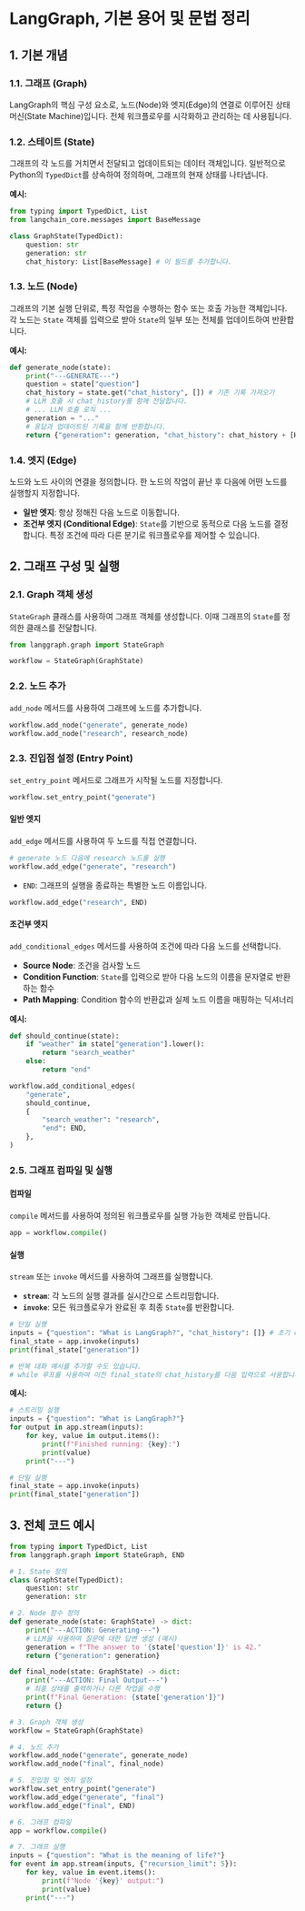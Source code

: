 # LangGraph, 기본 용어 및 문법 정리

## 1. 기본 개념

### 1.1. 그래프 (Graph)

LangGraph의 핵심 구성 요소로, 노드(Node)와 엣지(Edge)의 연결로 이루어진 상태 머신(State Machine)입니다. 전체 워크플로우를 시각화하고 관리하는 데 사용됩니다.

### 1.2. 스테이트 (State)

그래프의 각 노드를 거치면서 전달되고 업데이트되는 데이터 객체입니다. 일반적으로 Python의 `TypedDict`를 상속하여 정의하며, 그래프의 현재 상태를 나타냅니다.

**예시:**

```python
from typing import TypedDict, List
from langchain_core.messages import BaseMessage

class GraphState(TypedDict):
    question: str
    generation: str
    chat_history: List[BaseMessage] # 이 필드를 추가합니다.
```

### 1.3. 노드 (Node)

그래프의 기본 실행 단위로, 특정 작업을 수행하는 함수 또는 호출 가능한 객체입니다. 각 노드는 `State` 객체를 입력으로 받아 `State`의 일부 또는 전체를 업데이트하여 반환합니다.

**예시:**

```python
def generate_node(state):
    print("---GENERATE---")
    question = state["question"]
    chat_history = state.get("chat_history", []) # 기존 기록 가져오기
    # LLM 호출 시 chat_history를 함께 전달합니다.
    # ... LLM 호출 로직 ...
    generation = "..."
    # 응답과 업데이트된 기록을 함께 반환합니다.
    return {"generation": generation, "chat_history": chat_history + [HumanMessage(content=question), AIMessage(content=generation)]}
```

### 1.4. 엣지 (Edge)

노드와 노드 사이의 연결을 정의합니다. 한 노드의 작업이 끝난 후 다음에 어떤 노드를 실행할지 지정합니다.

- **일반 엣지**: 항상 정해진 다음 노드로 이동합니다.
- **조건부 엣지 (Conditional Edge)**: `State`를 기반으로 동적으로 다음 노드를 결정합니다. 특정 조건에 따라 다른 분기로 워크플로우를 제어할 수 있습니다.

## 2. 그래프 구성 및 실행

### 2.1. Graph 객체 생성

`StateGraph` 클래스를 사용하여 그래프 객체를 생성합니다. 이때 그래프의 `State`를 정의한 클래스를 전달합니다.

```python
from langgraph.graph import StateGraph

workflow = StateGraph(GraphState)
```

### 2.2. 노드 추가

`add_node` 메서드를 사용하여 그래프에 노드를 추가합니다.

```python
workflow.add_node("generate", generate_node)
workflow.add_node("research", research_node)
```

### 2.3. 진입점 설정 (Entry Point)

`set_entry_point` 메서드로 그래프가 시작될 노드를 지정합니다.

```python
workflow.set_entry_point("generate")
```

#### 일반 엣지

`add_edge` 메서드를 사용하여 두 노드를 직접 연결합니다.

```python
# generate 노드 다음에 research 노드를 실행
workflow.add_edge("generate", "research")
```

- `END`: 그래프의 실행을 종료하는 특별한 노드 이름입니다.

```python
workflow.add_edge("research", END)
```

#### 조건부 엣지

`add_conditional_edges` 메서드를 사용하여 조건에 따라 다음 노드를 선택합니다.

- **Source Node**: 조건을 검사할 노드
- **Condition Function**: `State`를 입력으로 받아 다음 노드의 이름을 문자열로 반환하는 함수
- **Path Mapping**: Condition 함수의 반환값과 실제 노드 이름을 매핑하는 딕셔너리

**예시:**

```python
def should_continue(state):
    if "weather" in state["generation"].lower():
        return "search_weather"
    else:
        return "end"

workflow.add_conditional_edges(
    "generate",
    should_continue,
    {
        "search_weather": "research",
        "end": END,
    },
)
```

### 2.5. 그래프 컴파일 및 실행

#### 컴파일

`compile` 메서드를 사용하여 정의된 워크플로우를 실행 가능한 객체로 만듭니다.

```python
app = workflow.compile()
```

#### 실행

`stream` 또는 `invoke` 메서드를 사용하여 그래프를 실행합니다.

- **`stream`**: 각 노드의 실행 결과를 실시간으로 스트리밍합니다.
- **`invoke`**: 모든 워크플로우가 완료된 후 최종 `State`를 반환합니다.

```python
# 단일 실행
inputs = {"question": "What is LangGraph?", "chat_history": []} # 초기 chat_history 추가
final_state = app.invoke(inputs)
print(final_state["generation"])

# 반복 대화 예시를 추가할 수도 있습니다.
# while 루프를 사용하여 이전 final_state의 chat_history를 다음 입력으로 사용합니다.
```

**예시:**

```python
# 스트리밍 실행
inputs = {"question": "What is LangGraph?"}
for output in app.stream(inputs):
    for key, value in output.items():
        print(f"Finished running: {key}:")
        print(value)
    print("---")

# 단일 실행
final_state = app.invoke(inputs)
print(final_state["generation"])
```

## 3. 전체 코드 예시

```python
from typing import TypedDict, List
from langgraph.graph import StateGraph, END

# 1. State 정의
class GraphState(TypedDict):
    question: str
    generation: str

# 2. Node 함수 정의
def generate_node(state: GraphState) -> dict:
    print("---ACTION: Generating---")
    # LLM을 사용하여 질문에 대한 답변 생성 (예시)
    generation = f"The answer to '{state['question']}' is 42."
    return {"generation": generation}

def final_node(state: GraphState) -> dict:
    print("---ACTION: Final Output---")
    # 최종 상태를 출력하거나 다른 작업을 수행
    print(f"Final Generation: {state['generation']}")
    return {}

# 3. Graph 객체 생성
workflow = StateGraph(GraphState)

# 4. 노드 추가
workflow.add_node("generate", generate_node)
workflow.add_node("final", final_node)

# 5. 진입점 및 엣지 설정
workflow.set_entry_point("generate")
workflow.add_edge("generate", "final")
workflow.add_edge("final", END)

# 6. 그래프 컴파일
app = workflow.compile()

# 7. 그래프 실행
inputs = {"question": "What is the meaning of life?"}
for event in app.stream(inputs, {"recursion_limit": 5}):
    for key, value in event.items():
        print(f"Node '{key}' output:")
        print(value)
    print("---")

```
